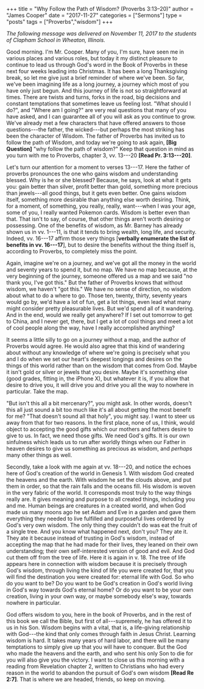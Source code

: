 +++
title = "Why Follow the Path of Wisdom? (Proverbs 3:13–20)"
author = "James Cooper"
date = "2017-11-27"
categories = ["Sermons"]
type = "posts"
tags = ["Proverbs","wisdom"]
+++

*The following message was delivered on November 11, 2017 to the students of Clapham School in Wheaton, Illinois.*

Good morning. I'm Mr. Cooper. Many of you, I'm sure, have seen me in
various places and various roles, but today it my distinct pleasure to
continue to lead us through God's word in the Book of Proverbs in these
next four weeks leading into Christmas. It has been a long Thanksgiving
break, so let me give just a brief reminder of where we've been. So far,
we've been imagining life as a long journey, a journey which most of you
have only just begun. And this journey of life is not so straightforward
at times. There are twists and turns, forks in the road, big decisions
and constant temptations that sometimes leave us feeling lost. "What
should I do?", and "Where am I going?" are very real questions that many
of you have asked, and I can guarantee all of you will ask as you
continue to grow. We've already met a few characters that have offered
answers to those questions---the father, the wicked---but perhaps the
most striking has been the character of Wisdom. The father of Proverbs
has invited us to follow the path of Wisdom, and today we're going to
ask again, **\[Big Question\]** "why follow the path of wisdom?" Keep
that question in mind as you turn with me to Proverbs, chapter 3, vv.
13---20 **\[Read Pr. 3:13---20\]**.

Let's turn our attention for a moment to verses 13---17. Here the father
of proverbs pronounces the one who gains wisdom and understanding
blessed. Why is he or she blessed? Because, he says, look at what it
gets you: gain better than silver, profit better than gold, something
more precious than jewels---all good things, but it gets even better.
One gains wisdom itself, something more desirable than anything else
worth desiring. Think, for a moment, of something, you really, really,
want---when I was your age, some of you, I really wanted Pokemon cards.
Wisdom is better even than that. That isn't to say, of course, that
other things aren't worth desiring or possessing. One of the benefits of
wisdom, as Mr. Barney has already shown us in vv. 1---11, is that it
tends to bring wealth, long life, and security. Indeed, vv. 16---17
affirm those very things \[**verbally enumerate the list of benefits in
vv. 16---17**\], but to desire the benefits without the thing itself is,
according to Proverbs, to completely miss the point.

Again, imagine we're on a journey, and we've got all the money in the
world and seventy years to spend it, but no map. We have no map because,
at the very beginning of the journey, someone offered us a map and we
said "no thank you, I've got this." But the father of Proverbs knows
that without wisdom, we haven't "got this." We have no sense of
direction, no wisdom about what to do a where to go. Those ten, twenty,
thirty, seventy years would go by, we'd have a lot of fun, get a lot
things, even lead what many might consider pretty pleasurable lives. But
we'd spend all of it wandering. And in the end, would we really get
anywhere? If I set out tomorrow to get to China, and I never get, there,
but I get a lot of cool things and meet a lot of cool people along the
way, have I really accomplished anything?

It seems a little silly to go on a journey without a map, and the author
of Proverbs would agree. He would also agree that this kind of wandering
about without any knowledge of where we're going is precisely what you
and I do when we set our heart's deepest longings and desires on the
things of this world rather than on the wisdom that comes from God.
Maybe it isn't gold or silver or jewels that you desire. Maybe it's
something else (good grades, fitting in, the iPhone X), but whatever it
is, if you allow that desire to drive you, it will drive you and drive
you all the way to nowhere in particular. Take the map.

"But isn't this all a bit mercenary?", you might ask. In other words,
doesn't this all just sound a bit too much like it's all about getting
the most benefit for me? "That doesn't sound all that holy", you might
say. I want to steer us away from that for two reasons. In the first
place, none of us, I think, would object to accepting the good gifts
which our mothers and fathers desire to give to us. In fact, we need
those gifts. We need God's gifts. It is our own sinfulness which leads
us to run after worldly things when our Father in heaven desires to give
us something as precious as wisdom, and *perhaps* many other things as
well.

Secondly, take a look with me again at vv. 18---20, and notice the
echoes here of God's creation of the world in Genesis 1. With wisdom God
created the heavens and the earth. With wisdom he set the clouds above,
and put them in order, so that the rain falls and the oceans fill. His
wisdom is woven in the very fabric of the world. It corresponds most
truly to the way things really are. It gives meaning and purpose to all
created things, including you and me. Human beings are creatures in a
created world, and when God made us many moons ago he set Adam and Eve
in a garden and gave them everything they needed to live fulfilled and
purposeful lives ordered by God's very own wisdom. The only thing they
couldn't do was eat the fruit of a single tree. And you know what
happened next, don't you? They ate it. They ate it because instead of
trusting in God's wisdom, instead of accepting the map that he had made
for their lives, they leaned on their own understanding; their own
self-interested version of good and evil. And God cut them off from the
tree of life. Here it is again in v. 18. The tree of life appears here
in connection with wisdom because it is precisely through God's wisdom,
through living the kind of life you were created for, that you will find
the destination you were created for: eternal life with God. So who do
you want to be? Do you want to be God's creation in God's world living
in God's way towards God's eternal home? Or do you want to be your own
creation, living in your own way, or maybe somebody else's way, towards
nowhere in particular.

God offers wisdom to you, here in the book of Proverbs, and in the rest
of this book we call the Bible, but first of all---supremely, he has
offered it to us in his Son. Wisdom begins with a vital, that is, a
life-giving relationship with God---the kind that only comes through
faith in Jesus Christ. Learning wisdom is hard. It takes many years of
hard labor, and there will be many temptations to simply give up that
you will have to conquer. But the God who made the heavens and the
earth, and who sent his only Son to die for you will also give you the
victory. I want to close us this morning with a reading from Revelation
chapter 2, written to Christians who had every reason in the world to
abandon the pursuit of God's own wisdom **\[Read Re 2:7\]**. That is
where we are headed, friends, so keep on moving.
